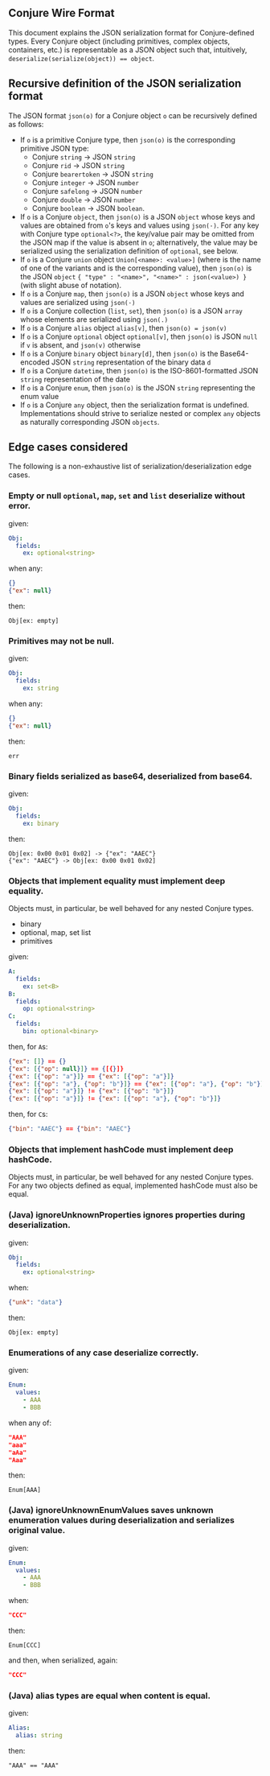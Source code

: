 Conjure Wire Format
-------------------

This document explains the JSON serialization format for Conjure-defined types. Every Conjure object (including
primitives, complex objects, containers, etc.) is representable as a JSON object such that, intuitively,
`deserialize(serialize(object)) == object`.


## Recursive definition of the JSON serialization format

The JSON format `json(o)` for a Conjure object `o` can be recursively defined as follows:
- If `o` is a primitive Conjure type, then `json(o)` is the corresponding primitive JSON type:
  - Conjure `string` → JSON `string`
  - Conjure `rid` → JSON `string`
  - Conjure `bearertoken` → JSON `string`
  - Conjure `integer` → JSON `number`
  - Conjure `safelong` → JSON `number`
  - Conjure `double` → JSON `number`
  - Conjure `boolean` → JSON `boolean`.
- If `o` is a Conjure `object`, then `json(o)` is a JSON `object` whose keys and values are obtained from `o`'s keys and
  values using `json(·)`. For any key with Conjure type `optional<?>`, the key/value pair may be omitted from the JSON map
  if the value is absent in `o`; alternatively, the value may be serialized using the serialization definition of
  `optional`, see below.
- If `o` is a Conjure `union` object `Union[<name>: <value>]` (where <name> is the name of one of the variants and
<value> is the corresponding value), then `json(o)` is the JSON `object`
  `{ "type" : "<name>", "<name>" : json(<value>) }` (with slight abuse of notation).
- If `o` is a Conjure `map`, then `json(o)` is a JSON `object` whose keys and values are serialized using `json(·)`
- If `o` is a Conjure collection (`list`, `set`), then `json(o)` is a JSON `array` whose elements are serialized using
  `json(.)`
- If `o` is a Conjure `alias` object `alias[v]`, then `json(o) = json(v)`
- If `o` is a Conjure `optional` object `optional[v]`, then `json(o)` is JSON `null` if `v` is absent, and `json(v)`
  otherwise
- If `o` is a Conjure `binary` object `binary[d]`, then `json(o)` is the Base64-encoded JSON `string` representation
  of the binary data `d`
- If `o` is a Conjure `datetime`, then `json(o)` is the ISO-8601-formatted JSON `string` representation of the date
- If `o` is a Conjure `enum`, then `json(o)` is the JSON `string` representing the enum value
- If `o` is a Conjure `any` object, then the serialization format is undefined. Implementations should strive to
  serialize nested or complex `any` objects as naturally corresponding JSON `objects`.


## Edge cases considered

The following is a non-exhaustive list of serialization/deserialization edge cases.

### Empty or null `optional`, `map`, `set` and `list` deserialize without error.

given:
```yaml
Obj:
  fields:
    ex: optional<string>
```

when any:
```json
{}
{"ex": null}
```

then:
```
Obj[ex: empty]
```

### Primitives may not be null.

given:
```yaml
Obj:
  fields:
    ex: string
```

when any:
```json
{}
{"ex": null}
```

then:
```
err
```

### Binary fields serialized as base64, deserialized from base64.
given:
```yaml
Obj:
  fields:
    ex: binary
```

then:
```
Obj[ex: 0x00 0x01 0x02] -> {"ex": "AAEC"}
{"ex": "AAEC"} -> Obj[ex: 0x00 0x01 0x02]
```

### Objects that implement equality must implement deep equality.
Objects must, in particular, be well behaved for any nested Conjure types.
- binary
- optional, map, set list
- primitives

given:
```yaml
A:
  fields:
    ex: set<B>
B:
  fields:
    op: optional<string>
C:
  fields:
    bin: optional<binary>
```

then, for `A`s:
```json
{"ex": []} == {}
{"ex": [{"op": null}]} == {[{}]}
{"ex": [{"op": "a"}]} == {"ex": [{"op": "a"}]}
{"ex": [{"op": "a"}, {"op": "b"}]} == {"ex": [{"op": "a"}, {"op": "b"}]}
{"ex": [{"op": "a"}]} != {"ex": [{"op": "b"}]}
{"ex": [{"op": "a"}]} != {"ex": [{"op": "a"}, {"op": "b"}]}
```

then, for `C`s:
```json
{"bin": "AAEC"} == {"bin": "AAEC"}
```

### Objects that implement hashCode must implement deep hashCode.
Objects must, in particular, be well behaved for any nested Conjure types. For any
two objects defined as equal, implemented hashCode must also be equal.

### (Java) ignoreUnknownProperties ignores properties during deserialization.
given:
```yaml
Obj:
  fields:
    ex: optional<string>
```

when:
```json    
{"unk": "data"}
```

then:
```
Obj[ex: empty]
```

### Enumerations of any case deserialize correctly.
given:
```yaml
Enum:
  values:
    - AAA
    - BBB
```

when any of:
```json
"AAA"
"aaa"
"aAa"
"Aaa"
```

then:
```
Enum[AAA]
```

### (Java) ignoreUnknownEnumValues saves unknown enumeration values during deserialization and serializes original value.
given:
```yaml
Enum:
  values:
    - AAA
    - BBB
```

when:
```json
"CCC"
```

then:
```
Enum[CCC]
```

and then, when serialized, again:
```json
"CCC"
```

### (Java) alias types are equal when content is equal.
given:
```yaml
Alias:
  alias: string
```

then:
```
"AAA" == "AAA"
